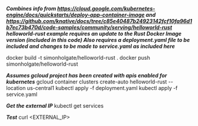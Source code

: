 ***Combines info from https://cloud.google.com/kubernetes-engine/docs/quickstarts/deploy-app-container-image and
https://github.com/knative/docs/tree/c85e40487b24923142fcf10fa96d1b7ec73b470d/code-samples/community/serving/helloworld-rust
helloworld-rust example requires an update to the Rust Docker Image version (included in this code)
Also requires a deployment.yaml file to be included and changes to be made to service.yaml as included here***

docker build -t simonholgate/helloworld-rust .
docker push simonholgate/helloworld-rust

***Assumes gcloud project has been created with apis enabled for kubernetes***
gcloud container clusters create-auto helloworld-rust  --location us-central1
kubectl apply -f deployment.yaml
kubectl apply -f service.yaml

***Get the external IP***
kubectl get services

***Test***
curl <EXTERNAL_IP>
